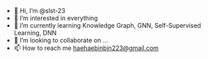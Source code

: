 - 👋 Hi, I’m @slst-23
- 👀 I’m interested in everything
- 🌱 I’m currently learning Knowledge Graph, GNN, Self-Supervised Learning, DNN
- 💞️ I’m looking to collaborate on ...
- 📫 How to reach me haehaebinbin223@gmail.com

<!---
slst-23/slst-23 is a ✨ special ✨ repository because its `README.md` (this file) appears on your GitHub profile.
You can click the Preview link to take a look at your changes.
--->
